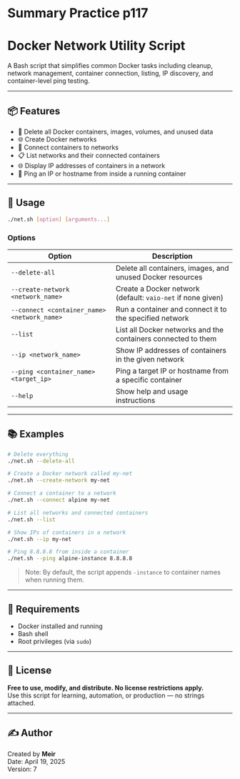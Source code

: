 # Summary Practice p117

# Docker Network Utility Script

A Bash script that simplifies common Docker tasks including cleanup, network management, container connection, listing, IP discovery, and container-level ping testing.

---

## 📦 Features

- 🧹 Delete all Docker containers, images, volumes, and unused data
- 🌐 Create Docker networks
- 🔌 Connect containers to networks
- 📋 List networks and their connected containers
- 🌐 Display IP addresses of containers in a network
- 📡 Ping an IP or hostname from inside a running container

---

## 🚀 Usage

```bash
./net.sh [option] [arguments...]
```

### Options

| Option | Description |
|--------|-------------|
| `--delete-all` | Delete all containers, images, and unused Docker resources |
| `--create-network <network_name>` | Create a Docker network (default: `vaio-net` if none given) |
| `--connect <container_name> <network_name>` | Run a container and connect it to the specified network |
| `--list` | List all Docker networks and the containers connected to them |
| `--ip <network_name>` | Show IP addresses of containers in the given network |
| `--ping <container_name> <target_ip>` | Ping a target IP or hostname from a specific container |
| `--help` | Show help and usage instructions |

---

## 📚 Examples

```bash
# Delete everything
./net.sh --delete-all

# Create a Docker network called my-net
./net.sh --create-network my-net

# Connect a container to a network
./net.sh --connect alpine my-net

# List all networks and connected containers
./net.sh --list

# Show IPs of containers in a network
./net.sh --ip my-net

# Ping 8.8.8.8 from inside a container
./net.sh --ping alpine-instance 8.8.8.8
```

> Note: By default, the script appends `-instance` to container names when running them.

---

## 🔧 Requirements

- Docker installed and running
- Bash shell
- Root privileges (via `sudo`)

---

## 🪪 License

**Free to use, modify, and distribute. No license restrictions apply.**  
Use this script for learning, automation, or production — no strings attached.

---

## ✍️ Author

Created by **Meir**  
Date: April 19, 2025  
Version: 7
